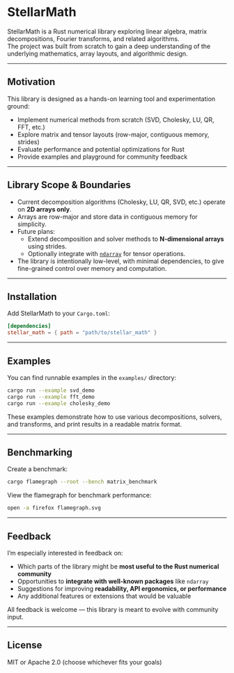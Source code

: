 # StellarMath

StellarMath is a Rust numerical library exploring linear algebra, matrix decompositions, Fourier transforms, and related algorithms.  
The project was built from scratch to gain a deep understanding of the underlying mathematics, array layouts, and algorithmic design.

---

## Motivation

This library is designed as a hands-on learning tool and experimentation ground:  
- Implement numerical methods from scratch (SVD, Cholesky, LU, QR, FFT, etc.)  
- Explore matrix and tensor layouts (row-major, contiguous memory, strides)  
- Evaluate performance and potential optimizations for Rust  
- Provide examples and playground for community feedback  

---

## Library Scope & Boundaries

- Current decomposition algorithms (Cholesky, LU, QR, SVD, etc.) operate on **2D arrays only**.  
- Arrays are row-major and store data in contiguous memory for simplicity.  
- Future plans:  
  - Extend decomposition and solver methods to **N-dimensional arrays** using strides.  
  - Optionally integrate with [`ndarray`](https://docs.rs/ndarray/latest/ndarray/) for tensor operations.  
- The library is intentionally low-level, with minimal dependencies, to give fine-grained control over memory and computation.

---

## Installation

Add StellarMath to your `Cargo.toml`:

```toml
[dependencies]
stellar_math = { path = "path/to/stellar_math" }
````

---

## Examples

You can find runnable examples in the `examples/` directory:

```bash
cargo run --example svd_demo
cargo run --example fft_demo
cargo run --example cholesky_demo
```

These examples demonstrate how to use various decompositions, solvers, and transforms, and print results in a readable matrix format.

---

## Benchmarking

Create a benchmark:

```bash
cargo flamegraph --root --bench matrix_benchmark
```

View the flamegraph for benchmark performance:

```bash
open -a firefox flamegraph.svg
```

---

## Feedback

I’m especially interested in feedback on:

* Which parts of the library might be **most useful to the Rust numerical community**
* Opportunities to **integrate with well-known packages** like `ndarray`
* Suggestions for improving **readability, API ergonomics, or performance**
* Any additional features or extensions that would be valuable

All feedback is welcome — this library is meant to evolve with community input.

---

## License

MIT or Apache 2.0 (choose whichever fits your goals)
